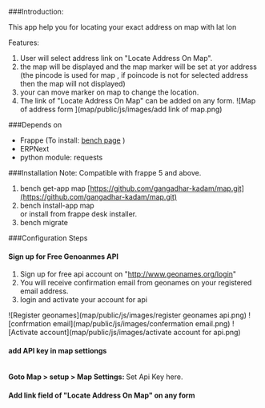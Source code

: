 <!-- ## Locate your address on map

app for locating your exact address on map with lat lon

#### License

MIT -->


###Introduction:

This app help you for locating your exact address on map with lat lon<br>

Features:

1. User will select address link on "Locate Address On Map".
2. the map will be displayed and the map marker will be set at yor address (the pincode is used for map , if poincode is not for selected address then the map will not displayed)
3. your can move marker on map to change the location.
4. The link of "Locate Address On Map" can be added on any form.
![Map of address form ](map/public/js/images/add link of map.png)


###Depends on
- Frappe (To install: [bench page](https://github.com/frappe/bench) )
- ERPNext 
- python module: requests 

###Installation
Note: Compatible with frappe 5 and above.

1. bench get-app map [https://github.com/gangadhar-kadam/map.git](https://github.com/gangadhar-kadam/map.git)
2. bench install-app map<br>or install from frappe desk installer.
3. bench migrate


###Configuration Steps


#### Sign up for Free Genoanmes API
1. Sign up for free api account on "http://www.geonames.org/login"
2. You will receive confirmation email from geonames on your registered email address.
3. login and activate your account for api

![Register geonames](map/public/js/images/register geonames api.png)
![confrmation email](map/public/js/images/confermation email.png)
![Activate account](map/public/js/images/activate account for api.png)

#### add API key in map settiongs
<br> <b> Goto Map  > setup > Map Settings: </b>  Set Api Key here.

#### Add link field of "Locate Address On Map" on any form 
